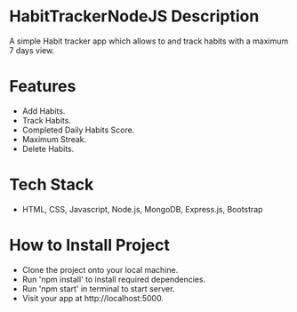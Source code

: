 # HabitTrackerNodeJS Description

A simple Habit tracker app which allows to and track habits with a maximum 7 days view.

# Features

- Add Habits.
- Track Habits.
- Completed Daily Habits Score.
- Maximum Streak.
- Delete Habits.

# Tech Stack

- HTML, CSS, Javascript, Node.js, MongoDB, Express.js, Bootstrap

# How to Install Project

- Clone the project onto your local machine.
- Run 'npm install' to install required dependencies.
- Run 'npm start' in terminal to start server.
- Visit your app at http://localhost:5000.
